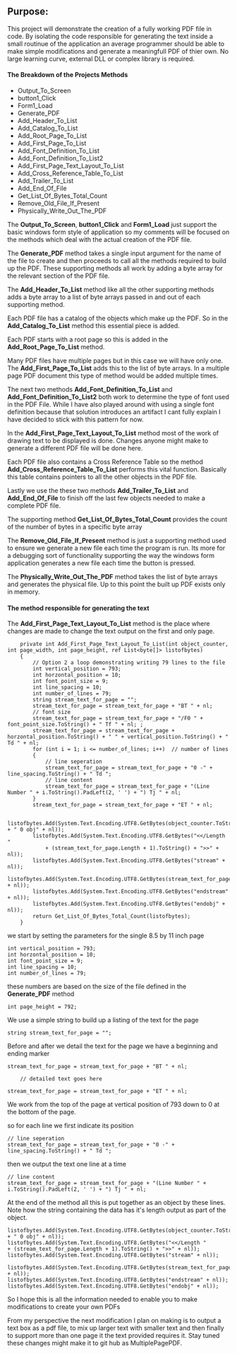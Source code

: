
## Purpose: ##

This project will demonstrate the creation of a fully working PDF file in code. By isolating the code responsible for generating the text inside a small routinue of the application an average programmer should be able to make simple modifications and generate a meaningfull PDF of thier own. No large learning curve, external DLL or complex library is required.


#### The Breakdown of the Projects Methods ####



- Output_To_Screen
- button1_Click
- Form1_Load
- Generate_PDF
- Add_Header_To_List
- Add_Catalog_To_List
- Add_Root_Page_To_List
- Add_First_Page_To_List
- Add_Font_Definition_To_List
- Add_Font_Definition_To_List2
- Add_First_Page_Text_Layout_To_List
- Add_Cross_Reference_Table_To_List
- Add_Trailer_To_List
- Add_End_Of_File
- Get_List_Of_Bytes_Total_Count
- Remove_Old_File_If_Present
- Physically_Write_Out_The_PDF



The **Output_To_Screen**, **button1_Click** and **Form1_Load** just support the basic windows form style of application so my comments will be focused on the methods which deal with the actual creation of the PDF file.


The **Generate_PDF** method takes a single input argument for the name of the file to create and then proceeds to call all the methods required to build up the PDF. These supporting methods all work by adding a byte array for the relevant section of the PDF file.

The **Add_Header_To_List** method like all the other supporting methods adds a byte array to a list of byte arrays passed in and out of each supporting method. 

Each PDF file has a catalog of the objects which make up the PDF. So in the
 **Add_Catalog_To_List** method this essential piece is added.

Each PDF starts with a root page so this is added in the **Add_Root_Page_To_List** method.

Many PDF files have multiple pages but in this case we will have only one. The  **Add_First_Page_To_List** adds this to the list of byte arrays. In a multiple page PDF document this type of method would be added multiple times.

The next two methods **Add_Font_Definition_To_List** and **Add_Font_Definition_To_List2** both work to determine the type of font used in the PDF File. While I have also played around with using a single font definition because that solution introduces an artifact I cant fully explain I have decided to stick with this pattern for now.

In the **Add_First_Page_Text_Layout_To_List** method most of the work of drawing text to be displayed is done. Changes anyone might make to generate a different PDF file will be done here.

Each PDF file also contains a Cross Reference Table so the method  **Add_Cross_Reference_Table_To_List** performs this vital function. Basically this table contains pointers to all the other objects in the PDF file.

Lastly we use the these two methods **Add_Trailer_To_List** and **Add_End_Of_File** to finish off the last few objects needed to make a complete PDF file.

The supporting method **Get_List_Of_Bytes_Total_Count** provides the count of the number of bytes in a specific byte array

The **Remove_Old_File_If_Present** method is just a supporting method used to ensure we generate a new file each time the program is run. Its more for a debugging sort of functionality supporting the way the windows form application generates a new file each time the button is pressed.

The **Physically_Write_Out_The_PDF** method takes the list of byte arrays and generates the physical file. Up to this point the built up PDF exists only in memory.

#### The method responsible for generating the text ####

The **Add_First_Page_Text_Layout_To_List** method is the place where changes are made to change the text output on the first and only page.

        private int Add_First_Page_Text_Layout_To_List(int object_counter, int page_width, int page_height, ref List<byte[]> listofbytes)
        {
            // Option 2 a loop demonstrating writing 79 lines to the file
            int vertical_position = 793;
            int horzontal_position = 10;
            int font_point_size = 9;
            int line_spacing = 10;
            int number_of_lines = 79;
            string stream_text_for_page = "";
            stream_text_for_page = stream_text_for_page + "BT " + nl;
            // font size
            stream_text_for_page = stream_text_for_page + "/F0 " + font_point_size.ToString() + " Tf " + nl; ;
            stream_text_for_page = stream_text_for_page + horzontal_position.ToString() + " " + vertical_position.ToString() + " Td " + nl;
            for (int i = 1; i <= number_of_lines; i++)  // number of lines
            {
                // line seperation                
                stream_text_for_page = stream_text_for_page + "0 -" + line_spacing.ToString() + " Td ";
                // line content
                stream_text_for_page = stream_text_for_page + "(Line Number " + i.ToString().PadLeft(2, ' ') + ") Tj " + nl;
            }
            stream_text_for_page = stream_text_for_page + "ET " + nl;

            listofbytes.Add(System.Text.Encoding.UTF8.GetBytes(object_counter.ToString() + " 0 obj" + nl));
            listofbytes.Add(System.Text.Encoding.UTF8.GetBytes("<</Length " 
                + (stream_text_for_page.Length + 1).ToString() + ">>" + nl));
            listofbytes.Add(System.Text.Encoding.UTF8.GetBytes("stream" + nl));
            listofbytes.Add(System.Text.Encoding.UTF8.GetBytes(stream_text_for_page + nl));
            listofbytes.Add(System.Text.Encoding.UTF8.GetBytes("endstream" + nl));
            listofbytes.Add(System.Text.Encoding.UTF8.GetBytes("endobj" + nl));
            return Get_List_Of_Bytes_Total_Count(listofbytes);
        }


we start by setting the parameters for the single 8.5 by 11 inch page

	int vertical_position = 793;
	int horzontal_position = 10;
	int font_point_size = 9;
	int line_spacing = 10;
	int number_of_lines = 79;

these numbers are based on the size of the file defined in the **Generate_PDF** method

	int page_height = 792;

We use a simple string to build up a listing of the text for the page

	string stream_text_for_page = "";

Before and after we detail the text for the page we have a beginning and ending marker

	stream_text_for_page = stream_text_for_page + "BT " + nl;

		// detailed text goes here

	stream_text_for_page = stream_text_for_page + "ET " + nl;


We work from the top of the page at vertical position of 793 down to 0 at the bottom of the page.

so for each line we first indicate its position

	// line seperation                
	stream_text_for_page = stream_text_for_page + "0 -" + line_spacing.ToString() + " Td ";

then we output the text one line at a time

	// line content
	stream_text_for_page = stream_text_for_page + "(Line Number " + i.ToString().PadLeft(2, ' ') + ") Tj " + nl;

At the end of the method all this is put together as an object by these lines. Note how the string containing the data has it's length output as part of the object.

	listofbytes.Add(System.Text.Encoding.UTF8.GetBytes(object_counter.ToString() + " 0 obj" + nl));
	listofbytes.Add(System.Text.Encoding.UTF8.GetBytes("<</Length " 
  	+ (stream_text_for_page.Length + 1).ToString() + ">>" + nl));
	listofbytes.Add(System.Text.Encoding.UTF8.GetBytes("stream" + nl));
	 listofbytes.Add(System.Text.Encoding.UTF8.GetBytes(stream_text_for_page + nl));
	listofbytes.Add(System.Text.Encoding.UTF8.GetBytes("endstream" + nl));
	listofbytes.Add(System.Text.Encoding.UTF8.GetBytes("endobj" + nl));

So I hope this is all the information needed to enable you to make modifications to create your own PDFs

From my perspective the next modification I plan on making is to output a text box as a pdf file, to mix up larger text with smaller text and then finally to support more than one page it the text provided requires it. Stay tuned these changes might make it to git hub as MultiplePagePDF.